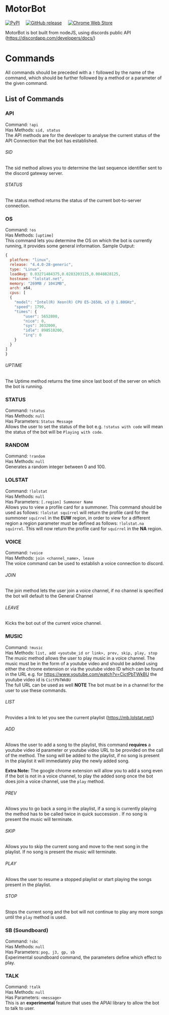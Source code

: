 # MotorBot
[![PyPI](https://img.shields.io/pypi/status/Django.svg?style=flat)]() &nbsp; &nbsp;
[![GitHub release](https://img.shields.io/github/release/motorlatitude/motorbot.svg)]() &nbsp; &nbsp;
[![Chrome Web Store](https://img.shields.io/chrome-web-store/v/pgkdpldhnmmhpdfmmkgpnpofaaagomab.svg)]()


MotorBot is bot built from nodeJS, using discords public API (https://discordapp.com/developers/docs/)

# Commands
All commands should be preceded with a `!` followed by the name of the command, which should be further followed by a method or a parameter of the given command.
## List of Commands

### API
  Command: `!api`<br>
  Has Methods: `sid, status`<br>
  The API methods are for the developer to analyse the current status of the API Connection that the bot has established.
###### SID
  The sid method allows you to determine the last sequence identifier sent to the discord gateway server.
###### STATUS
  The status method returns the status of the current bot-to-server connection.

### OS
  Command: `!os`<br>
  Has Methods: `[uptime]`<br>
  This command lets you determine the OS on which the bot is currently running, it provides some general information. Sample Output:
```Javascript
{
  platform: "linux",
  release: "4.4.0-28-generic",
  type: "Linux",
  loadAvg: 0.03271484375,0.0283203125,0.0048828125,
  hostname: "lolstat.net",
  memory: "269MB / 1041MB",
  arch: x64,
  cpus: [
  {
    "model": "Intel(R) Xeon(R) CPU E5-2650L v3 @ 1.80GHz",
    "speed": 1799,
    "times": {
        "user": 5652800,
        "nice": 0,
        "sys": 3032000,
        "idle": 898510200,
        "irq": 0
    }
  }
]
}
```
###### UPTIME
  The Uptime method returns the time since last boot of the server on which the bot is running.

### STATUS
  Command: `!status`<br>
  Has Methods: `null`<br>
  Has Parameters: `Status Message`<br>
  Allows the user to set the status of the bot e.g. `!status with code` will mean the status of the bot will be `Playing with code`.

### RANDOM
  Command: `!random`<br>
  Has Methods: `null`<br>
  Generates a random integer between 0 and 100.

### LOLSTAT
  Command: `!lolstat`<br>
  Has Methods: `null`<br>
  Has Parameters: `[.region] Summoner Name`<br>
  Allows you to view a profile card for a summoner. This command should be used as follows: `!lolstat squírrel` will return the profile card for the summoner `squírrel` in the **EUW** region, in order to view for a different region a region parameter must be defined as follows: `!lolstat.na squírrel`. This will now return the profile card for `squírrel` in the **NA** region.

### VOICE
  Command: `!voice`<br>
  Has Methods: `join <channel_name>, leave`<br>
  The voice command can be used to establish a voice connection to discord.
###### JOIN
  The join method lets the user join a voice channel, if no channel is specified the bot will default to the General Channel
###### LEAVE
  Kicks the bot out of the current voice channel.

### MUSIC
  Command: `!music`<br>
  Has Methods: `list, add <youtube_id or link>, prev, skip, play, stop`<br>
  The music method allows the user to play music in a voice channel. The music must be in the form of a youtube video and should be added using either the chrome extension or via the youtube video ID which can be found in the URL e.g. for https://www.youtube.com/watch?v=CictPbTWkBU the youtube video id is `CictPbTWkBU`<br>
  The full URL can be used as well
  **NOTE** The bot must be in a channel for the user to use these commands.
###### LIST
  Provides a link to let you see the current playlist (https://mb.lolstat.net/)
###### ADD
  Allows the user to add a song to the playlist, this command **requires** a youtube video id parameter or youtube video URL to be provided on the call of the method. The song will be added to the playlist, if no song is present in the playlist it will immediately play the newly added song.


  **Extra Note:** The google chrome extension will allow you to add a song even if the bot is not in a voice channel, to play the added song once the bot does join a voice channel, use the `play` method.
###### PREV
  Allows you to go back a song in the playlist, if a song is currently playing the method has to be called twice in quick succession . If no song is present the music will terminate.
###### SKIP
  Allows you to skip the current song and move to the next song in the playlist. If no song is present the music will terminate.
###### PLAY
  Allows the user to resume a stopped playlist or start playing the songs present in the playlist.
###### STOP
  Stops the current song and the bot will not continue to play any more songs until the `play` method is used.

### SB (Soundboard)
  Command: `!sbc`<br>
  Has Methods: `null`<br>
  Has Parameters: `pog, j3, gp, sb`<br>
  Experimental soundboard command, the parameters define which effect to play.

### TALK
  Command: `!talk`<br>
  Has Methods: `null`<br>
  Has Parameters: `<message>`<br>
  This is an **experimental** feature that uses the APIAI library to allow the bot to talk to user.

